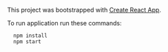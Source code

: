 This project was bootstrapped with [Create React App](https://github.com/facebookincubator/create-react-app).

To run application run these commands:

```
  npm install
  npm start
```